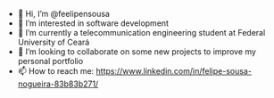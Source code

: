 - 👋 Hi, I’m @feelipensousa
- 👀 I’m interested in software development
- 🌱 I’m currently a telecommunication engineering student at Federal University of Ceará
- 💞️ I’m looking to collaborate on some new projects to improve my personal portfolio
- 📫 How to reach me: https://www.linkedin.com/in/felipe-sousa-nogueira-83b83b271/

<!---
feelipensousa/feelipensousa is a ✨ special ✨ repository because its `README.md` (this file) appears on your GitHub profile.
You can click the Preview link to take a look at your changes.
--->
